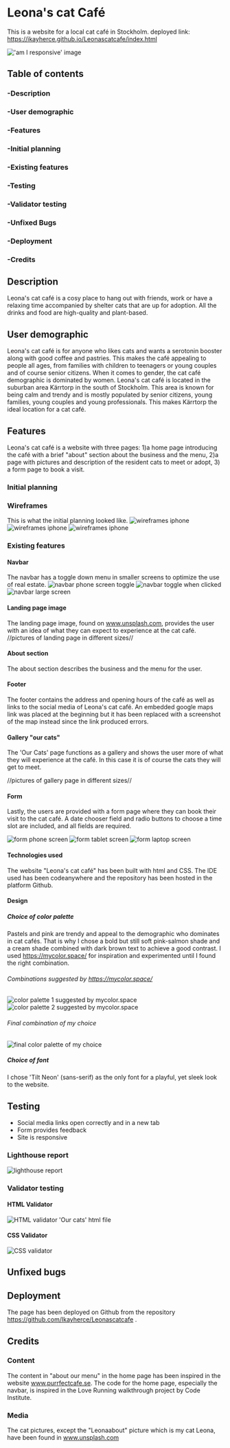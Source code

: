 # Leona's cat Café
This is a website for a local cat café in Stockholm.
deployed link: https://ikayherce.github.io/Leonascatcafe/index.html 

 !['am I responsive' image](assets/readmeimages/amiresponsive.png)

 
 ## Table of contents
### -Description 
### -User demographic 
### -Features
### -Initial planning
### -Existing features
### -Testing
### -Validator testing
### -Unfixed Bugs
### -Deployment
### -Credits

 
 ## Description 
 Leona's cat café is a cosy place to hang out with friends, work or have a relaxing time accompanied by shelter cats that are up for adoption. All the drinks and food are high-quality and plant-based. 

## User demographic
Leona's cat café is for anyone who likes cats and wants a serotonin booster along with good coffee and pastries. This makes the café appealing to people all ages, from families with children to teenagers or young couples and of course senior citizens. When it comes to gender, the cat café demographic is dominated by women. 
Leona's cat café is located in the suburban area Kärrtorp in the south of Stockholm. This area is known for being calm and trendy and is mostly populated by senior citizens, young families, young couples and young professionals. This makes Kärrtorp the ideal location for a cat café.      
 

## Features
Leona's cat café is a website with three pages: 1)a home page introducing the café with a brief "about" section about the business and the menu, 2)a page with pictures and description of the resident cats to meet or adopt, 3) a form page to book a visit. 
### Initial planning
### Wireframes
This is what the initial planning looked like. 
 ![wireframes iphone](assets/readmeimages/wireframephone.png)
 ![wireframes iphone](assets/readmeimages/wireframetablet.png)
![wireframes iphone](assets/readmeimages/wireframelargescreen.png)
### Existing features
#### Navbar
The navbar has a toggle down menu in smaller screens to optimize the use of real estate.
![navbar phone screen toggle](assets/readmeimages/navbartoggle1.png)
![navbar toggle when clicked](assets/readmeimages/navbartoggle2.png)
![navbar large screen](assets/readmeimages/navbar1.png)


#### Landing page image 
The landing page image, found on www.unsplash.com, provides the user with an idea of what they can expect to experience at the cat café. 
//pictures of landing page in different sizes//
#### About section
The about section describes the business and the menu for the user.
#### Footer
The footer contains the address and opening hours of the café as well as links to the social media of Leona's cat café. An embedded google maps link was placed at the beginning but it has been replaced with a screenshot of the map instead since the link produced errors.
#### Gallery "our cats"
The 'Our Cats' page functions as a gallery and shows the user more of what they will experience at the café. In this case it is of course the cats they will get to meet. 

//pictures of gallery page in different sizes//
#### Form 
Lastly, the users are provided with a form page where they can book their visit to the cat café. A date chooser field and radio buttons to choose a time slot are included, and all fields are required. 

![form phone screen](assets/readmeimages/formphonescreen.png)
![form tablet screen](assets/readmeimages/formtabletscreen.png)
![form laptop screen](assets/readmeimages/formlargescreen.png)


#### Technologies used
The website "Leona's cat café" has been built with html and CSS.
The IDE used has been codeanywhere and the repository has been hosted in the platform Github. 
#### Design
##### Choice of color palette 
Pastels and pink are trendy and appeal to the demographic who dominates in cat cafés. That is why I chose a bold but still soft pink-salmon shade and a cream shade combined  with dark brown text to achieve a good contrast. 
I used https://mycolor.space/ for inspiration and experimented until I found the right combination. 

###### Combinations suggested by https://mycolor.space/ 
 ![color palette 1 suggested by mycolor.space](assets/readmeimages/colorpalette1.png)
 ![color palette 2 suggested by mycolor.space](assets/readmeimages/colorpalette2.png)

###### Final combination of my choice
 ![final color palette of my choice](assets/readmeimages/colorpalettefinal.png)

##### Choice of font
I chose 'Tilt Neon' (sans-serif) as the only font for a playful, yet sleek look to the website.  

## Testing
- Social media links open correctly and in a new tab
- Form provides feedback 
- Site is responsive
  
### Lighthouse report 
 ![lighthouse report](assets/readmeimages/lighthouse.png)
### Validator testing
#### HTML Validator 
 ![HTML validator 'Our cats' html file](assets/readmeimages/htmlvalidatorourcats.png)
####  CSS Validator
 ![CSS validator](assets/readmeimages/cssvalidator.png)
## Unfixed bugs

## Deployment
The page has been deployed on Github from the repository https://github.com/Ikayherce/Leonascatcafe .


## Credits
### Content
The content in "about our menu" in the home page has been inspired in the website www.purrfectcafe.se.
The code for the home page, especially the navbar, is inspired in the Love Running walkthrough project by Code Institute.
### Media
The cat pictures, except the "Leonaabout" picture which is my cat Leona, have been found in www.unsplash.com 


